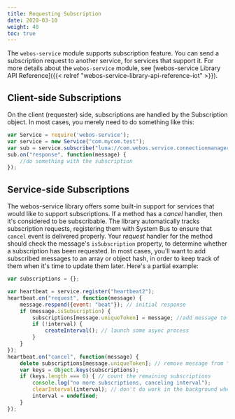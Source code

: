 ```yaml
---
title: Requesting Subscription
date: 2020-03-10
weight: 40
toc: true
---
```


The `webos-service` module supports subscription feature. You can send a subscription request to another service, for services that support it. For more details about the `webos-service` module, see [webos-service Library API Reference]({{< relref "webos-service-library-api-reference-iot" >}}).

## Client-side Subscriptions

On the client (requester) side, subscriptions are handled by the Subscription object. In most cases, you merely need to do something like this:

``` javascript
var Service = require('webos-service');
var service = new Service("com.mycom.test");
var sub = service.subscribe("luna://com.webos.service.connectionmanager/getStatus", {"subscribe": true});
sub.on("response", function(message) {
    //do something with the subscription
});
```

## Service-side Subscriptions

The webos-service library offers some built-in support for services that would like to support subscriptions. If a method has a *cancel* handler, then it's considered to be subscribable. The library automatically tracks subscription requests, registering them with System Bus to ensure that `cancel` event is delivered properly. Your *request* handler for the method should check the message's `isSubscription` property, to determine whether a subscription has been requested. In most cases, you'll want to add subscribed messages to an array or object hash, in order to keep track of them when it's time to update them later. Here's a partial example:

``` javascript
var subscriptions = {};

var heartbeat = service.register("heartbeat2");
heartbeat.on("request", function(message) {
    message.respond({event: "beat"}); // initial response
    if (message.isSubscription) {
        subscriptions[message.uniqueToken] = message; //add message to "subscriptions"
        if (!interval) {
            createInterval(); // launch some async process
        }
    }
});
heartbeat.on("cancel", function(message) {
    delete subscriptions[message.uniqueToken]; // remove message from "subscriptions"
    var keys = Object.keys(subscriptions);
    if (keys.length === 0) { // count the remaining subscriptions
        console.log("no more subscriptions, canceling interval");
        clearInterval(interval); // don't do work in the background when there are no subscriptions
        interval = undefined;
    }
});
```
